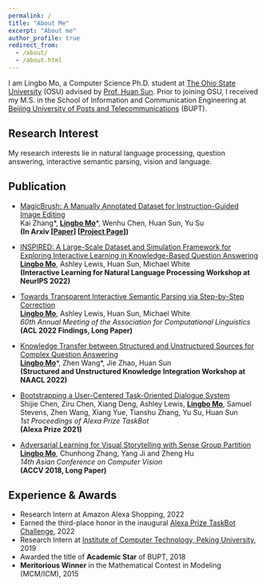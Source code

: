```yaml
---
permalink: /
title: "About Me"
excerpt: "About me"
author_profile: true
redirect_from: 
  - /about/
  - /about.html
---
```


I am Lingbo Mo, a Computer Science Ph.D. student at [The Ohio State University](https://www.osu.edu/) (OSU) advised by [Prof. Huan Sun](http://web.cse.ohio-state.edu/~sun.397/). Prior to joining OSU, I received my M.S. in the School of Information and Communication Engineering at [Beijing University of Posts and Telecommunications](https://english.bupt.edu.cn/) (BUPT).

## Research Interest

My research interests lie in natural language processing, question answering, interactive semantic parsing, vision and language.

## Publication
- [MagicBrush: A Manually Annotated Dataset for Instruction-Guided Image Editing](https://arxiv.org/abs/2306.10012)
<br> Kai Zhang\*, **<u>Lingbo Mo</u>**\*, Wenhu Chen, Huan Sun, Yu Su
<br> **(In Arxiv \[[Paper](https://arxiv.org/abs/2306.10012)\] \[[Project Page](https://osu-nlp-group.github.io/MagicBrush/)\])**

- [INSPIRED: A Large-Scale Dataset and Simulation Framework for Exploring Interactive Learning in Knowledge-Based Question Answering](https://internlp.github.io/documents/2022/14.pdf)
<br> **<u>Lingbo Mo</u>**, Ashley Lewis, Huan Sun, Michael White
<br> **(Interactive Learning for Natural Language Processing Workshop at NeurlPS 2022)**

- [Towards Transparent Interactive Semantic Parsing via Step-by-Step Correction](https://aclanthology.org/2022.findings-acl.28.pdf) 
<br> **<u>Lingbo Mo</u>**, Ashley Lewis, Huan Sun, Michael White
<br> *60th Annual Meeting of the Association for Computational Linguistics*
<br> **(ACL 2022 Findings, Long Paper)**

- [Knowledge Transfer between Structured and Unstructured Sources for Complex
Question Answering](https://aclanthology.org/2022.suki-1.7.pdf) 
<br> **<u>Lingbo Mo</u>**\*, Zhen Wang\*, Jie Zhao, Huan Sun
<br> **(Structured and Unstructured Knowledge Integration Workshop at NAACL 2022)**

- [Bootstrapping a User-Centered Task-Oriented Dialogue System](https://assets.amazon.science/9a/30/5e4931ec41d78abad730707ce95a/bootstrapping-a-user-centered-task-oriented-dialogue-system.pdf) 
<br> Shijie Chen, Ziru Chen, Xiang Deng, Ashley Lewis, **<u>Lingbo Mo</u>**, Samuel Stevens, Zhen Wang, Xiang Yue, Tianshu Zhang, Yu Su, Huan Sun
<br> *1st Proceedings of Alexa Prize TaskBot*
<br> **(Alexa Prize 2021)**

- [Adversarial Learning for Visual Storytelling
with Sense Group Partition](https://link.springer.com/chapter/10.1007/978-3-030-20870-7_11) 
<br> **<u>Lingbo Mo</u>**, Chunhong Zhang, Yang Ji and Zheng Hu
<br> *14th Asian Conference on Computer Vision* 
<br> **(ACCV 2018, Long Paper)**

## Experience & Awards
- Research Intern at Amazon Alexa Shopping, 2022
- Earned the third-place honor in the inaugural [Alexa Prize TaskBot Challenge](https://www.amazon.science/alexa-prize/three-top-performers-emerge-in-inaugural-alexa-prize-taskbot-challenge), 2022
- Research Intern at [Institute of Computer Technology, Peking University](https://www.icst.pku.edu.cn/english/home/index.htm), 2019
- Awarded the title of **Academic Star** of BUPT, 2018
- **Meritorious Winner** in the Mathematical Contest in Modeling (MCM/ICM), 2015

